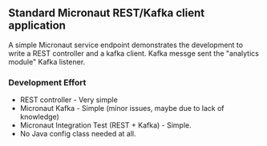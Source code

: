 ## Standard Micronaut REST/Kafka client application

A simple Micronaut service endpoint demonstrates the development to write a REST controller and a kafka client. Kafka
messge sent the "analytics module" Kafka listener.

### Development Effort

* REST controller - Very simple
* Micronaut Kafka - Simple (minor issues, maybe due to lack of knowledge)
* Micronaut Integration Test (REST + Kafka) - Simple.
* No Java config class needed at all.